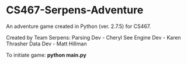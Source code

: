 # CS467-Serpens-Adventure
An adventure game created in Python (ver. 2.7.5) for CS467.

Created by Team Serpens:
Parsing Dev - Cheryl See
Engine Dev - Karen Thrasher
Data Dev - Matt Hillman

To initiate game: <b>python main.py</b>
